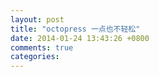 ```yaml
---
layout: post
title: "octopress 一点也不轻松"
date: 2014-01-24 13:43:26 +0800
comments: true
categories: 
---
```

